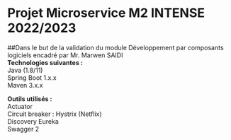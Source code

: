 # Projet Microservice M2 INTENSE 2022/2023  
##Dans le but de la validation du module Développement par composants logiciels encadré par Mr. Marwen SAIDI  
__Technologies suivantes :__  
Java (1.8/11)  
Spring Boot 1.x.x  
Maven 3.x.x  

__Outils utilisés :__  
Actuator  
Circuit breaker : Hystrix (Netflix)  
Discovery Eureka  
Swagger 2  
